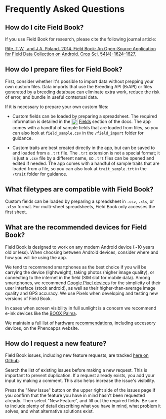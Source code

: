 Frequently Asked Questions
==========================

How do I cite Field Book?
-------------------------

If you use Field Book for research, please cite the following journal article:

[Rife, T.W., and J.A. Poland. 2014. Field Book: An Open-Source Application for Field Data Collection on Android. Crop Sci. 54(4): 1624–1627.](http://dx.doi.org/10.2135/cropsci2013.08.0579)

How do I prepare files for Field Book?
--------------------------------------

First, consider whether it's possible to import data without prepping your own custom files. Data imports that use the Breeding API (BrAPI) or files generated by a breeding database can eliminate extra work, reduce the risk of error, and bundle in useful contextual data.

If it is necessary to prepare your own custom files:

- Custom fields can be loaded by preparing a spreadsheet. The required information is detailed in the <a href="fields.md"><img style="vertical-align: middle;" src="_static/icons/home/view-module.png" width="20px"></a> [Fields](fields.md) section of the docs. The app comes with a handful of sample fields that are loaded from files, so you can also look at `field_sample.csv` in the `/field_import` folder for guidance.

- Custom traits are best created directly in the app, but can be saved to and loaded from a `.trt` file. The `.trt` extension is not a special format; it is just a `.csv` file by a different name, so `.trt` files can be opened and edited if needed. The app comes with a handful of sample traits that are loaded from a file, so you can also look at `trait_sample.trt` in the `/trait` folder for guidance.

What filetypes are compatible with Field Book?
----------------------------------------------

Custom fields can be loaded by preparing a spreadsheet in `.csv`, `.xls`, or `.xlsx` format. For multi-sheet spreadsheets, Field Book only accesses the first sheet. 

What are the recommended devices for Field Book?
------------------------------------------------

Field Book is designed to work on any modern Android device (~10 years old or less). When choosing between Android devices, consider where and how you will be using the app.

We tend to recommend smartphones as the best choice if you will be carrying the device (lightweight), taking photos (higher image quality), or connecting to the internet in the field (SIM slot for mobile data). Among smartphones, we recommend [Google Pixel devices](https://store.google.com/category/phones) for the simplicity of their user interface (stock android), as well as their higher-than-average image quality and GPS accuracy. We use Pixels when developing and testing new versions of Field Book.

In cases when screen visibility in full sunlight is a concern we recommend e-ink devices like the [BOOX Palma](https://shop.boox.com/products/palma).

We maintain a full list of [hardware recommendations](https://www.phenoapps.org/hardware/), including accessory devices, on the Phenoapps website.

How do I request a new feature?
-------------------------------

Field Book issues, including new feature requests, are tracked [here on Github](https://github.com/PhenoApps/Field-Book/issues).

Search the list of existing issues before making a new request. This is important to prevent duplication. If a request already exists, you add your input by making a comment. This also helps increase the issue's visibility.

Press the "New Issue" button on the upper right side of the issues page if you confirm that the feature you have in mind hasn't been requested already. Then select "New Feature", and fill out the required fields. Be sure to include plenty of detail describing what you have in mind, what problem it solves, and what alternative solutions exist.